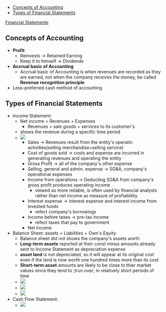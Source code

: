 
- [Concepts of Accounting](#concepts-of-accounting)
- [Types of Financial Statements](#types-of-financial-statements)

[Financial Statements](#top)

## Concepts of Accounting

- **Profit**
  - Reinvests            ->  Retained Earning
  - Keep it to himself   -> Dividends
- **Accrual basic of Accounting**
  - Accrual basic of Accounting is when revenues are recorded as they are earned, not when the company receives the money, be called **Revenue recognition principle**
- Less-preferred cash method of accounting

## Types of Financial Statements

- Income Statement:
  - Net income = Revenues + Expenses
    - Revenues = sale goods + services to its customer's
  - shows the revenue during a specific time period
  - ![](https://i.imgur.com/29weG9B.png)
    - Sales ->  Revenues result from the entity's operatin activities(selling merchandise+selling service)
    - Cost of goods sold ->  costs and expense are incurred in generating revenues and operating the entity
    - Gross Profit ->  all of the company's other expense
    - Selling, general and admin. expense ->  SG&A, company's operational expenses
    - Income from operations ->  Deducting SG&A from company's gross profit produces operating income
      - viewed as more reliable, is often used by financial analysts rather than net income as measure of profiablility
    - Interest expense ->  interest expense and interest income from invested funds
      - refect company's borrowings
    - Income before taxes ->  pre-tax income
      - refect taxes that pay to government
    - Net Income
- Balance Sheet:    assets = Liabilities + Own's Equity
  -  Balance sheet did not shows the company's assets worth
  - **Long-term assets** reported at their const minus amounts already sent to Income Statement as depreciation expense
  - **asset land** is not depreciated, so it will appear at its original cost even if the land is now worth one hundred times more than its cost
  - **Short-term asset** amounts are likely to be close to thier market values since they tend to ;trun over; in relatively short periods of time
  - ![](https://i.imgur.com/XOrzota.png)
  - ![](https://i.imgur.com/z41jcmZ.png)
  - ![](https://i.imgur.com/Ocavleu.png)
- Cash Flow Statement:
  - ![](https://i.imgur.com/nAAPTBg.png)

